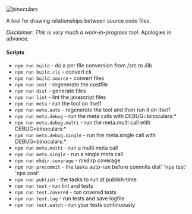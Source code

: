 ![binoculars](https://cdn.rawgit.com/brekk/binoculars/49afdfa/logo.svg)

A tool for drawing relationships between source code files.

*Disclaimer*: _This is very much a work-in-progress tool._ Apologies in advance.

#### Scripts

* `npm run build` - do a per file conversion from /src to /lib
* `npm run build.cli` - convert cli
* `npm run build.source` - convert files
* `npm run cost` - regenerate the costfile
* `npm run dist` - generate files
* `npm run lint` - lint the javascript files
* `npm run meta` - run the tool on itself
* `npm run meta.auto` - regenerate the tool and then run it on itself
* `npm run meta.debug` - run the meta calls with DEBUG=binoculars:*
* `npm run meta.debug.multi` - run the meta.multi call with DEBUG=binoculars:*
* `npm run meta.debug.single` - run the meta.single call with DEBUG=binoculars:*
* `npm run meta.multi` - run a multi meta call
* `npm run meta.single` - run a single meta call
* `npm run mkdir.coverage` - mkdirp coverage
* `npm run precommit` - the tasks auto-run before commits dist' 'nps test' 'nps cost'
* `npm run publish` - the tasks to run at publish-time
* `npm run test` - run lint and tests
* `npm run test.covered` - run covered tests
* `npm run test.log` - run tests and save logfile
* `npm run test.watch` - run your tests continuously
